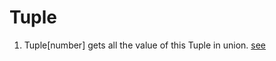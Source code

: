 # Tuple
1. Tuple[number] gets all the value of this Tuple in union. [see](./playground/00011-easy-tuple-to-object.ts)